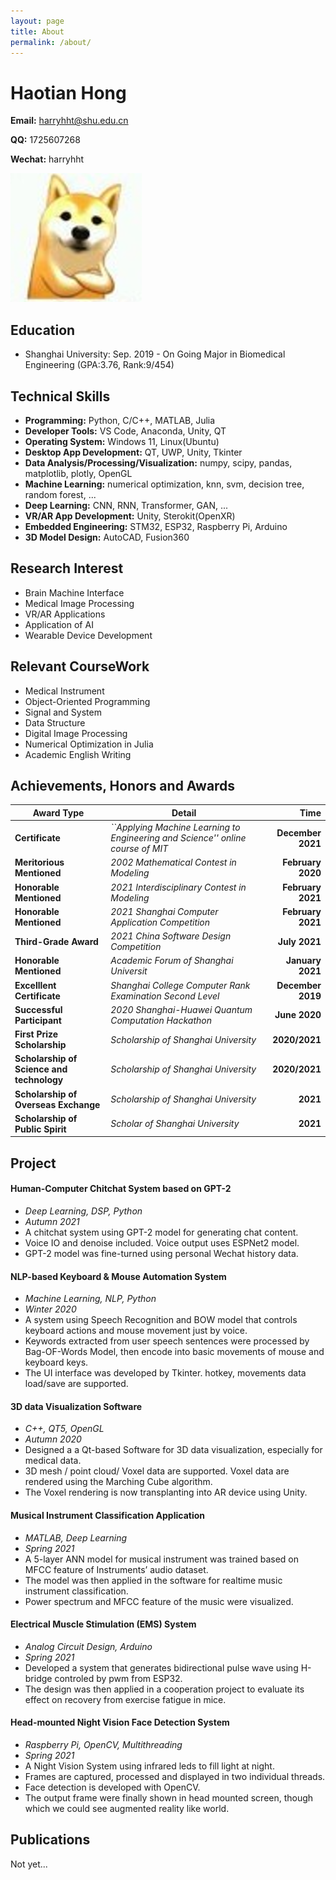```yaml
---
layout: page
title: About
permalink: /about/
---
```


# Haotian Hong
**Email:** harryhht@shu.edu.cn

**QQ:** 1725607268

**Wechat:** harryhht

![](./Personal_Information/head.png)

## Education
+ Shanghai University:    Sep. 2019 - On Going
Major in Biomedical Engineering (GPA:3.76, Rank:9/454)

## Technical Skills

+ **Programming:** Python, C/C++, MATLAB, Julia
+ **Developer Tools:** VS Code, Anaconda, Unity, QT
+ **Operating System:** Windows 11, Linux(Ubuntu)
+ **Desktop App Development:** QT, UWP, Unity, Tkinter
+ **Data Analysis/Processing/Visualization:** numpy, scipy, pandas, matplotlib, plotly, OpenGL
+ **Machine Learning:** numerical optimization, knn, svm, decision tree, random forest, ...
+ **Deep Learning:** CNN, RNN, Transformer, GAN, ...
+ **VR/AR App Development:** Unity, Sterokit(OpenXR)
+ **Embedded Engineering:** STM32, ESP32, Raspberry Pi, Arduino
+ **3D Model Design:** AutoCAD, Fusion360

## Research Interest

+ Brain Machine Interface
+ Medical Image Processing
+ VR/AR Applications
+ Application of AI
+ Wearable Device Development

## Relevant CourseWork

+ Medical Instrument
+ Object-Oriented Programming
+ Signal and System
+ Data Structure
+ Digital Image Processing
+ Numerical Optimization in Julia
+ Academic English Writing

## Achievements, Honors and Awards
| Award Type                                | Detail                                                                          |              Time |
| ----------------------------------------- | ------------------------------------------------------------------------------- | ----------------: |
| **Certificate**                           | *``Applying Machine Learning to Engineering and Science'' online course of MIT* | **December 2021** |
| **Meritorious Mentioned**                 | *2002 Mathematical Contest in Modeling*                                         | **February 2020** |
| **Honorable Mentioned**                   | *2021 Interdisciplinary Contest in Modeling*                                    | **February 2021** |
| **Honorable Mentioned**                   | *2021 Shanghai Computer Application Competition*                                | **February 2021** |
| **Third-Grade Award**                     | *2021 China Software Design Competition*                                        |     **July 2021** |
| **Honorable Mentioned**                   | *Academic Forum of Shanghai Universit*                                          |  **January 2021** |
| **Excelllent Certificate**                | *Shanghai College Computer Rank Examination Second Level*                       | **December 2019** |
| **Successful Participant**                | *2020 Shanghai-Huawei Quantum Computation Hackathon*                            |     **June 2020** |
| **First Prize Scholarship**               | *Scholarship of Shanghai University*                                            |     **2020/2021** |
| **Scholarship of Science and technology** | *Scholarship of Shanghai University*                                            |     **2020/2021** |
| **Scholarship of Overseas Exchange**      | *Scholarship of Shanghai University*                                            |          **2021** |
| **Scholarship of Public Spirit**          | *Scholar of Shanghai University*                                                |          **2021** |

## Project
#### Human-Computer Chitchat System based on GPT-2  

+ *Deep Learning, DSP, Python*
+ *Autumn 2021*
+ A chitchat system using GPT-2 model for generating chat content.
+ Voice IO and denoise included. Voice output uses ESPNet2 model.
+ GPT-2 model was fine-turned using personal Wechat history data.

#### NLP-based Keyboard \& Mouse Automation System

+ *Machine Learning, NLP, Python*
+ *Winter 2020*
+ A system using Speech Recognition and BOW model that controls keyboard actions and mouse movement just by voice.
+ Keywords extracted from user speech sentences were processed by Bag-OF-Words Model, then encode into basic movements of mouse and keyboard keys.
+ The UI interface was developed by Tkinter. hotkey, movements data load/save are supported.

#### 3D data Visualization Software

+ *C++, QT5, OpenGL*
+ *Autumn 2020*
+ Designed a a Qt-based Software for 3D data visualization, especially for medical data.
+ 3D mesh / point cloud/ Voxel data are supported. Voxel data are rendered using the Marching Cube algorithm.
+ The Voxel rendering is now transplanting into AR device using Unity.

#### Musical Instrument Classification Application

+ *MATLAB, Deep Learning*
+ *Spring 2021*
+ A 5-layer ANN model for musical instrument was trained based on MFCC feature of Instruments’ audio dataset.
+ The model was then applied in the software for realtime music instrument classification.
+ Power spectrum and MFCC feature of the music were visualized.

#### Electrical Muscle Stimulation (EMS) System

+ *Analog Circuit Design, Arduino*
+ *Spring 2021*
+ Developed a system that generates bidirectional pulse wave using H-bridge controled by pwm from ESP32.
+ The design was then applied in a cooperation project to evaluate its effect on recovery from exercise fatigue in mice.

#### Head-mounted Night Vision Face Detection System

+ *Raspberry Pi, OpenCV, Multithreading*
+ *Spring 2021*
+ A Night Vision System using infrared leds to fill light at night.
+ Frames are captured, processed and displayed in two individual threads.
+ Face detection is developed with OpenCV.
+ The output frame were finally shown in head mounted screen, though which we could see augmented reality like world.

## Publications
Not yet...
